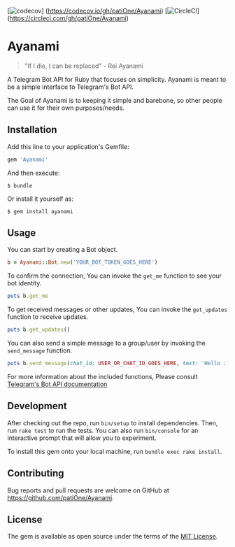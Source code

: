 [![codecov](https://codecov.io/gh/patiOne/Ayanami/branch/master/graph/badge.svg)]
(https://codecov.io/gh/patiOne/Ayanami)
[![CircleCI](https://circleci.com/gh/patiOne/Ayanami.svg?style=svg)]
(https://circleci.com/gh/patiOne/Ayanami)

# Ayanami

> "If I die, I can be replaced" - Rei Ayanami

A Telegram Bot API for Ruby that focuses on simplicity. Ayanami is meant to be a simple
interface to Telegram's Bot API.

The Goal of Ayanami is to keeping it simple and barebone, so other people can use it
for their own purposes/needs.

## Installation

Add this line to your application's Gemfile:

```ruby
gem 'Ayanami'
```

And then execute:

    $ bundle

Or install it yourself as:

    $ gem install ayanami

## Usage

You can start by creating a Bot object.

```ruby
b = Ayanami::Bot.new('YOUR_BOT_TOKEN_GOES_HERE')
```

To confirm the connection, You can invoke the `get_me` function to see your bot identity.

```ruby
puts b.get_me
```

To get received messages or other updates, You can invoke the `get_updates` function to
receive updates.

```ruby
puts b.get_updates()
```

You can also send a simple message to a group/user by invoking the `send_message` function.

```ruby
puts b.send_message(chat_id: USER_OR_CHAT_ID_GOES_HERE, text: 'Hello :)')
```

For more information about the included functions,
Please consult [Telegram's Bot API documentation](https://core.telegram.org/bots/api)

## Development

After checking out the repo, run `bin/setup` to install dependencies. Then, run `rake test`
to run the tests. You can also run `bin/console` for an interactive prompt that will allow
you to experiment.

To install this gem onto your local machine, run `bundle exec rake install`.

## Contributing

Bug reports and pull requests are welcome on GitHub at https://github.com/patiOne/Ayanami.


## License

The gem is available as open source under the terms of the
[MIT License](http://opensource.org/licenses/MIT).

